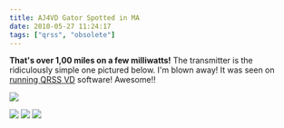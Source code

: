 ```yaml
---
title: AJ4VD Gator Spotted in MA
date: 2010-05-27 11:24:17
tags: ["qrss", "obsolete"]
---
```




__That's over 1,00 miles on a few milliwatts!__ The transmitter is the ridiculously simple one pictured below. I'm blown away! It was seen on [ running ](http://w1bw.org/drupal/grabber)[QRSS VD](http://www.SWHarden.com/qrssvd/) software! Awesome!!

<div class="text-center img-border">

![](https://swharden.com/static/2010/05/27/map.jpg)

![](https://swharden.com/static/2010/05/27/gatorSeen.jpg)
![](https://swharden.com/static/2010/05/27/actual.jpg)
![](https://swharden.com/static/2010/05/27/IMG_3456.jpg)

</div>

